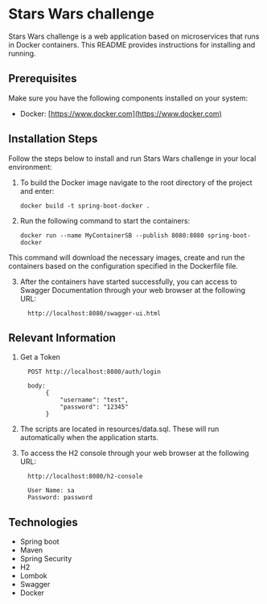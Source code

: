 # Stars Wars challenge

Stars Wars challenge  is a web application based on microservices that runs in Docker containers. This README provides instructions for installing and running.

## Prerequisites

Make sure you have the following components installed on your system:

- Docker: [https://www.docker.com](https://www.docker.com)

## Installation Steps

Follow the steps below to install and run Stars Wars  challenge in your local environment:

1. To build the Docker image navigate to the root directory of the project and enter:

   ```shell
   docker build -t spring-boot-docker .

2. Run the following command to start the containers:

    ```shell
   docker run --name MyContainerSB --publish 8080:8080 spring-boot-docker

This command will download the necessary images, create and run the containers based on the configuration specified in the Dockerfile file.

3. After the containers have started successfully, you can access to Swagger Documentation through your web browser at the following URL:


         http://localhost:8080/swagger-ui.html

## Relevant Information
1. Get a Token

         POST http://localhost:8080/auth/login
         
         body:
              {
                  "username": "test",
                  "password": "12345"
              }

2. The scripts are located in resources/data.sql. These will run automatically when the application starts.


3. To access the H2 console through your web browser at the following URL:


         http://localhost:8080/h2-console

         User Name: sa
         Password: password

## Technologies

- Spring boot
- Maven
- Spring Security
- H2
- Lombok
- Swagger
- Docker